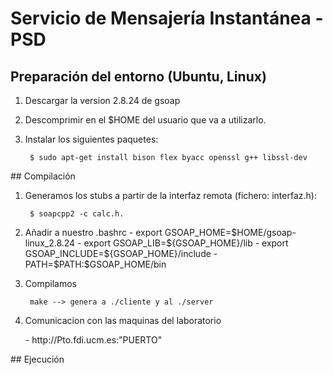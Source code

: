 # Servicio de Mensajería Instantánea - PSD

## Preparación del entorno (Ubuntu, Linux)
<ol>
  <li><p>Descargar la version 2.8.24 de gsoap</p></li>
  <li><p>Descomprimir en el $HOME del usuario que va a utilizarlo.</p></li>
  <li><p>Instalar los siguientes paquetes:</p>
      <pre><code> $ sudo apt-get install bison flex byacc openssl g++ libssl-dev </code></pre>
  </li>
</ol>
## Compilación
<ol>
  <li>
    <p>Generamos los stubs a partir de la interfaz remota (fichero: interfaz.h):</p>
    <pre><code> $ soapcpp2 -c calc.h. </code></pre>
  </li>
  <li>Añadir a nuestro .bashrc
    - export GSOAP_HOME=$HOME/gsoap-linux_2.8.24
    - export GSOAP_LIB=${GSOAP_HOME}/lib
    - export GSOAP_INCLUDE=${GSOAP_HOME}/include
    -  PATH=$PATH:$GSOAP_HOME/bin
  </li>
  <li>
    <p>Compilamos</p>
    <pre><code> make --> genera a ./cliente y al ./server </code></pre>
  </li>
  <li>
    <p>Comunicacion con las maquinas del laboratorio</p>
    <p> - http://Pto<num>.fdi.ucm.es:"PUERTO"</p>
  </li>
</ol>
## Ejecución
